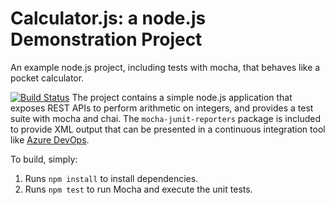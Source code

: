 Calculator.js: a node.js Demonstration Project
==============================================
An example node.js project, including tests with mocha, that behaves like
a pocket calculator.

[![Build Status](https://dev.azure.com/suvendu354/Integrating%20External%20Source%20Control%20with%20Azure%20Pipelines/_apis/build/status/suvendu354outlook.calculator?branchName=master)](https://dev.azure.com/suvendu354/Integrating%20External%20Source%20Control%20with%20Azure%20Pipelines/_build/latest?definitionId=14&branchName=master)
The project contains a simple node.js application that exposes REST APIs
to perform arithmetic on integers, and provides a test suite with mocha
and chai.  The `mocha-junit-reporters` package is included to provide XML
output that can be presented in a continuous integration tool like
[Azure DevOps](https://azure.com/devops).

To build, simply:

1. Runs `npm install` to install dependencies.
2. Runs `npm test` to run Mocha and execute the unit tests.

